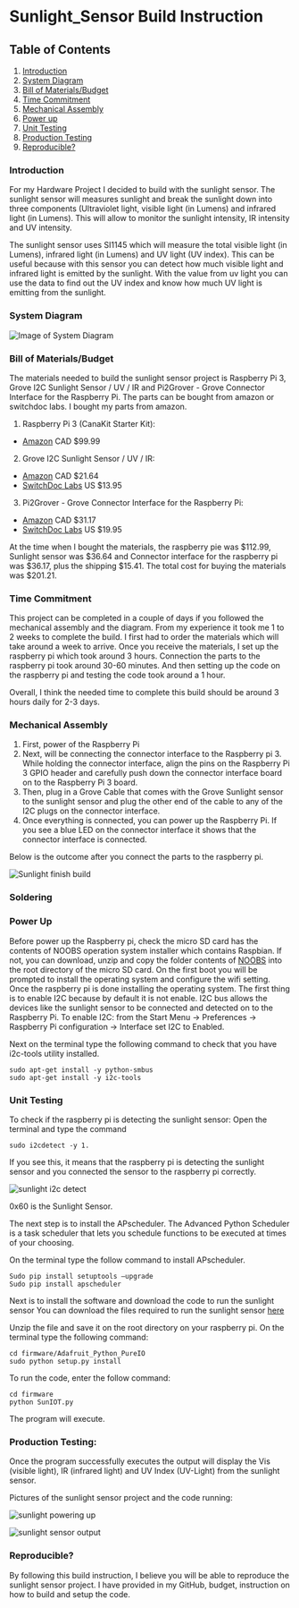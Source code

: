 # Sunlight_Sensor Build Instruction


## Table of Contents
1. [Introduction](#introduction)
2. [System Diagram](#system-diagram)
3. [Bill of Materials/Budget](#bill-of-materialsbudget)
4. [Time Commitment](#time-commitment)
5. [Mechanical Assembly](#mechanical-assembly)
6. [Power up](#power-up)
7. [Unit Testing](#unit-testing)
8. [Production Testing](#production-testing)
9. [Reproducible?](#reproducible?)


### Introduction

For my Hardware Project I decided to build with the sunlight sensor. The sunlight sensor will measures sunlight and break the sunlight down into three components (Ultraviolet light, visible light (in Lumens) and infrared light (in Lumens). This will allow to monitor the sunlight intensity, IR intensity and UV intensity.


The sunlight sensor uses SI1145 which will measure the total visible light (in Lumens), infrared light (in Lumens) and UV light (UV index). This can be useful because with this sensor you can detect how much visible light and infrared light is emitted by the sunlight. With the value from uv light you can use the data to find out the UV index and know how much UV light is emitting from the sunlight.

### System Diagram

![Image of System Diagram](https://raw.githubusercontent.com/RaphaelNajera/Sunlight_Sensor/master/documentation/Sunlight%20project%20system%20diagram.png)


### Bill of Materials/Budget
The materials needed to build the sunlight sensor project is Raspberry Pi 3, Grove I2C Sunlight Sensor / UV / IR and Pi2Grover - Grove Connector Interface for the Raspberry Pi. The parts can be bought from amazon or switchdoc labs. I bought my parts from amazon.

1) Raspberry Pi 3 (CanaKit Starter Kit):

* [Amazon](https://www.amazon.ca/CanaKit-Raspberry-Complete-Starter-Kit/dp/B01CCF6V3A/) CAD $99.99

2) Grove I2C Sunlight Sensor / UV / IR:
 
* [Amazon](https://www.amazon.ca/gp/product/B01MG08DPI/) CAD $21.64 
* [SwitchDoc Labs](https://shop.switchdoc.com/products/grove-sunlight-ir-uv-i2c-sensor) US $13.95

3) Pi2Grover - Grove Connector Interface for the Raspberry Pi:

* [Amazon](https://www.amazon.ca/Pi2Grover-Grove-Connector-Interface-Raspberry/dp/B01FPU4JTM/) CAD $31.17
* [SwitchDoc Labs](https://shop.switchdoc.com/products/pi2grover-raspberry-pi-to-grove-connector-interface-board) US $19.95

At the time when I bought the materials, the raspberry pie was $112.99, Sunlight sensor was $36.64 and Connector interface for the raspberry pi was $36.17, plus the shipping $15.41. The total cost for buying the materials was $201.21.

### Time Commitment
This project can be completed in a couple of days if you followed the mechanical assembly and the diagram. From my experience it took me 1 to 2 weeks to complete the build. I first had to order the materials which will take around a week to arrive. Once you receive the materials, I set up the raspberry pi which took around 3 hours. Connection the parts to the raspberry pi took around 30-60 minutes. And then setting up the code on the raspberry pi and testing the code took around a 1 hour.

Overall, I think the needed time to complete this build should be around 3 hours daily for 2-3 days.

### Mechanical Assembly

1) First, power of the Raspberry Pi
2) Next, will be connecting the connector interface to the Raspberry pi 3. While holding the connector interface, align the pins on the Raspberry Pi 3 GPIO header and carefully push down the connector interface board on to the Raspberry Pi 3 board.
3) Then, plug in a Grove Cable that comes with the Grove Sunlight sensor to the sunlight sensor and plug the other end of the cable to any of the I2C plugs on the connector interface. 
4) Once everything is connected, you can power up the Raspberry Pi. If you see a blue LED on the connector interface it shows that the connector interface is connected.


Below is the outcome after you connect the parts to the raspberry pi.

![Sunlight finish build](https://raw.githubusercontent.com/RaphaelNajera/Sunlight_Sensor/master/documentation/Sunlight%20finish%20build.jpg)

### Soldering


### Power Up
Before power up the Raspberry pi, check the micro SD card has the contents of NOOBS operation system installer which contains Raspbian. If not, you can download, unzip and copy the folder contents of [NOOBS](https://downloads.raspberrypi.org/NOOBS_latest) into the root directory of the micro SD card.
On the first boot you will be prompted to install the operating system and configure the wifi setting. Once the raspberry pi is done installing the operating system. The first thing is to enable I2C because by default it is not enable. I2C bus allows the devices like the sunlight sensor to be connected and detected on to the Raspberry Pi.
To enable I2C: from the Start Menu -> Preferences -> Raspberry Pi configuration -> Interface set I2C to Enabled. 

Next on the terminal type the following command to check that you have i2c-tools utility installed.
```
sudo apt-get install -y python-smbus
sudo apt-get install -y i2c-tools
```

### Unit Testing

To check if the raspberry pi is detecting the sunlight sensor:
Open the terminal and type the command 
```
sudo i2cdetect -y 1.
```

If you see this, it means that the raspberry pi is detecting the sunlight sensor and you connected the sensor to the raspberry pi correctly.

![sunlight i2c detect](https://raw.githubusercontent.com/RaphaelNajera/Sunlight_Sensor/master/documentation/Sunlight%20sensor%20i2c%20detect.png)

0x60 is the Sunlight Sensor.

The next step is to install the APscheduler. The Advanced Python Scheduler is a task scheduler that lets you schedule functions to be executed at times of your choosing.

On the terminal type the follow command to install APscheduler.
```
Sudo pip install setuptools –upgrade
Sudo pip install apscheduler
```

Next is to install the software and download the code to run the sunlight sensor
You can download the files required to run the sunlight sensor [here](https://minhaskamal.github.io/DownGit/#/home?url=https:%2F%2Fgithub.com%2FRaphaelNajera%2FSunlight_Sensor%2Ftree%2Fmaster%2Ffirmware)

Unzip the file and save it on the root directory on your raspberry pi. 
On the terminal type the following command:
```
cd firmware/Adafruit_Python_PureIO
sudo python setup.py install
```

To run the code, enter the follow command:
```
cd firmware
python SunIOT.py
```
The program will execute.



### Production Testing:
Once the program successfully executes the output will display the Vis (visible light), IR (infrared light) and UV Index (UV-Light) from the sunlight sensor. 

Pictures of the sunlight sensor project and the code running:

![sunlight powering up](https://raw.githubusercontent.com/RaphaelNajera/Sunlight_Sensor/master/documentation/sunlight%20sensor%20powered%20up.jpg)


![sunlight sensor output](https://raw.githubusercontent.com/RaphaelNajera/Sunlight_Sensor/master/documentation/Sunlight%20sensor%20output.png)

### Reproducible?
By following this build instruction, I believe you will be able to reproduce the sunlight sensor project. I have provided in my GitHub, budget, instruction on how to build and setup the code.










